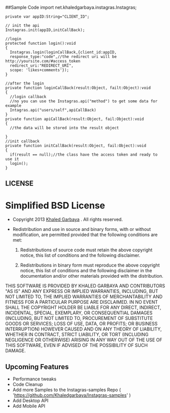 ##Sample Code
    import net.khaledgarbaya.instagras.Instagras;

    private var appID:String="CLIENT_ID";

    // init the api
    Instagras.init(appID,initCallBack);

    //login
    protected function login():void
    {
      Instagras.login(loginCallBack,{client_id:appID,
      response_type:"code",//the redirect uri will be http://yoursite.com/#access_token
      redirect_uri:"REDIRECT_URI",
      scope: 'likes+comments'});
    }

    //after the login
    private function loginCallBack(result:Object, failt:Object):void
    {
      //login callback	
      //no you can use the Instagras.api("method") to get some data for example
      Intagras.api("users/self",apiCallBack)
    }
    private function apiCallBack(result:Object, fail:Object):void
    {
      //the data will be stored into the result object

    }
    //init callback
    private function initCallBack(result:Object, fail:Object):void
    {
      if(result == null);//the class have the access token and ready to use it
      login();
    }
      
LICENSE
-------
Simplified BSD License
======================

* Copyright 2013 [Khaled Garbaya](http://khaledgarbaya.net/) . All rights reserved.

* Redistribution and use in source and binary forms, with or without modification,
are permitted provided that the following conditions are met:

   1. Redistributions of source code must retain the above copyright notice, this list of
      conditions and the following disclaimer.

   2. Redistributions in binary form must reproduce the above copyright notice, this list
      of conditions and the following disclaimer in the documentation and/or other materials
      provided with the distribution.

THIS SOFTWARE IS PROVIDED BY KHALED GARBAYA AND CONTRIBUTORS "AS IS" AND ANY EXPRESS OR IMPLIED WARRANTIES, INCLUDING, BUT NOT LIMITED TO, THE IMPLIED WARRANTIES OF MERCHANTABILITY AND FITNESS FOR A PARTICULAR PURPOSE ARE DISCLAIMED. IN NO EVENT SHALL THE COPYRIGHT HOLDER BE LIABLE FOR ANY DIRECT, INDIRECT, INCIDENTAL, SPECIAL, EXEMPLARY, OR CONSEQUENTIAL DAMAGES (INCLUDING, BUT NOT LIMITED TO, PROCUREMENT OF SUBSTITUTE GOODS OR SERVICES; LOSS OF USE, DATA, OR PROFITS; OR BUSINESS INTERRUPTION) HOWEVER CAUSED AND ON ANY THEORY OF LIABILITY, WHETHER IN CONTRACT, STRICT LIABILITY, OR TORT (INCLUDING NEGLIGENCE OR OTHERWISE) ARISING IN ANY WAY OUT OF THE USE OF THIS SOFTWARE, EVEN IF ADVISED OF THE POSSIBILITY OF SUCH DAMAGE.

Upcoming Features
-----------------
* Performance tweaks
* Code Cleanup
* Add more Samples to the Instagras-samples Repo ( 'https://github.com/Khaledgarbaya/Instagras-samples' )
* Add Desktop API
* Add Mobile API

